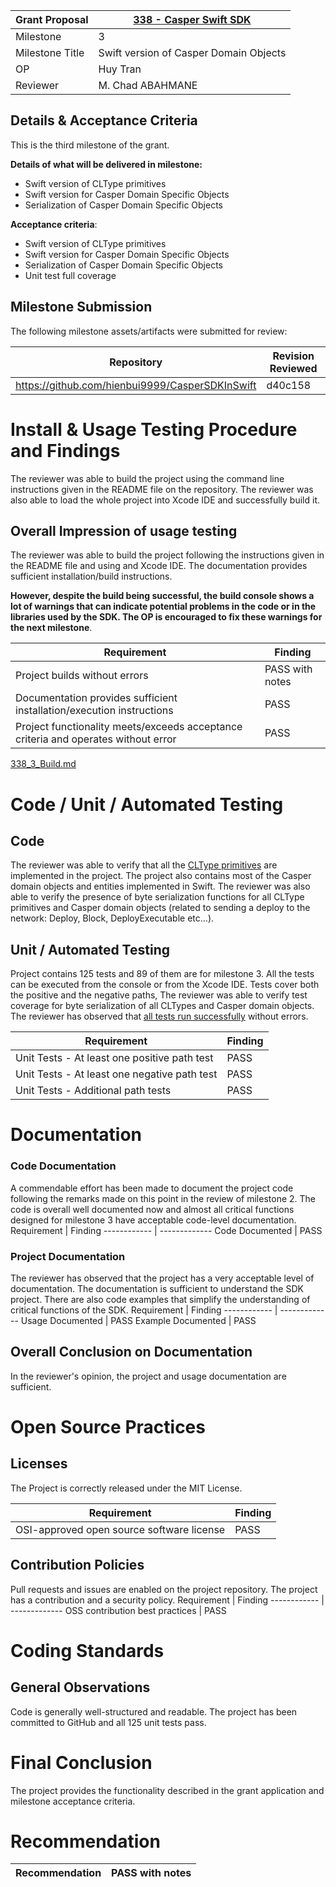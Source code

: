 
Grant Proposal | [338 - Casper Swift SDK](https://portal.devxdao.com/public-proposals/338)
------------ | -------------
Milestone | 3
Milestone Title | Swift version of Casper Domain Objects
OP | Huy Tran
Reviewer | M. Chad ABAHMANE

## Details & Acceptance Criteria

This is the third milestone of the grant.

**Details of what will be delivered in milestone:**
- Swift version of CLType primitives
- Swift version for Casper Domain Specific Objects
- Serialization of Casper Domain Specific Objects

**Acceptance criteria**: 

- Swift version of CLType primitives
- Swift version for Casper Domain Specific Objects
- Serialization of Casper Domain Specific Objects
- Unit test full coverage


## Milestone Submission

The following milestone assets/artifacts were submitted for review:

Repository | Revision Reviewed
------------ | -------------
https://github.com/hienbui9999/CasperSDKInSwift | d40c158

# Install & Usage Testing Procedure and Findings

The reviewer  was able to build the project using the command line instructions given in the README file on the repository.
The reviewer was also able to load the whole project into Xcode IDE and successfully build it. 

## Overall Impression of usage testing

The reviewer was able to build the project following the instructions given in the README file and using and Xcode IDE.
The documentation provides sufficient installation/build instructions.

**However, despite the build being successful, the build console shows a lot of warnings that can indicate  potential problems in the code or in the libraries used by the SDK.
The OP is encouraged to fix these warnings for the next milestone**.


Requirement | Finding
------------ | -------------
Project builds without errors | PASS with notes
Documentation provides sufficient installation/execution instructions | PASS
Project functionality meets/exceeds acceptance criteria and operates without error | PASS

[338_3_Build.md](assets/338_3_Build.md)
# Code / Unit / Automated Testing

## Code

The reviewer was able to verify that all the [CLType primitives](https://casper.network/docs/design/serialization-standard#clvalue) are implemented in the  project.
The project also contains most of the Casper domain objects and entities implemented in Swift.
The reviewer was also able to verify the presence of  byte serialization functions for all CLType primitives and Casper domain objects (related to sending a deploy to the network: Deploy, Block, DeployExecutable etc...).

## Unit / Automated Testing

Project contains 125 tests and 89 of them are for milestone 3. 
All the tests can be executed from the console or from the Xcode IDE. Tests cover both the positive and the negative paths,
The reviewer was able to verify test coverage for byte serialization of all CLTypes and Casper domain objects.
The reviewer has observed that [all tests run successfully](assets/test.md) without errors. 


Requirement | Finding
------------ | -------------
Unit Tests - At least one positive path test | PASS
Unit Tests - At least one negative path test | PASS
Unit Tests - Additional path tests | PASS

# Documentation

### Code Documentation
A commendable effort has been made to document the project code following the remarks made on this point in the review of milestone 2.
The code is overall well documented now and almost all critical functions designed for milestone 3 have acceptable code-level documentation.
Requirement | Finding
------------ | -------------
Code Documented | PASS 

### Project Documentation

The reviewer has observed that the project has a very acceptable level of documentation. The documentation is sufficient to understand the SDK project. There are also code examples that simplify the understanding of critical functions of the SDK.
Requirement | Finding
------------ | -------------
Usage Documented | PASS
Example Documented | PASS


## Overall Conclusion on Documentation

In the reviewer's opinion, the project and usage documentation are sufficient. 

# Open Source Practices

## Licenses

The Project is correctly released under the MIT License.

Requirement | Finding
------------ | -------------
OSI-approved open source software license | PASS

## Contribution Policies

Pull requests and issues are enabled on the project repository. The project has a contribution and a security policy. 
Requirement | Finding
------------ | -------------
OSS contribution best practices | PASS 


# Coding Standards

## General Observations

Code is generally well-structured and readable. The project has been committed to GitHub and all 125 unit tests pass.

# Final Conclusion

The project provides the functionality described in the grant application and milestone acceptance criteria.

# Recommendation

Recommendation | PASS with notes
------------ | -------------

